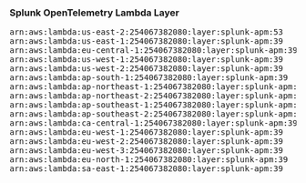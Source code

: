 <h3>Splunk OpenTelemetry Lambda Layer</h3>

<pre>
arn:aws:lambda:us-east-2:254067382080:layer:splunk-apm:53
arn:aws:lambda:us-east-1:254067382080:layer:splunk-apm:39
arn:aws:lambda:eu-central-1:254067382080:layer:splunk-apm:39
arn:aws:lambda:us-west-1:254067382080:layer:splunk-apm:39
arn:aws:lambda:us-west-2:254067382080:layer:splunk-apm:39
arn:aws:lambda:ap-south-1:254067382080:layer:splunk-apm:39
arn:aws:lambda:ap-northeast-1:254067382080:layer:splunk-apm:39
arn:aws:lambda:ap-northeast-2:254067382080:layer:splunk-apm:39
arn:aws:lambda:ap-southeast-1:254067382080:layer:splunk-apm:39
arn:aws:lambda:ap-southeast-2:254067382080:layer:splunk-apm:39
arn:aws:lambda:ca-central-1:254067382080:layer:splunk-apm:39
arn:aws:lambda:eu-west-1:254067382080:layer:splunk-apm:39
arn:aws:lambda:eu-west-2:254067382080:layer:splunk-apm:39
arn:aws:lambda:eu-west-3:254067382080:layer:splunk-apm:39
arn:aws:lambda:eu-north-1:254067382080:layer:splunk-apm:39
arn:aws:lambda:sa-east-1:254067382080:layer:splunk-apm:39
</pre>